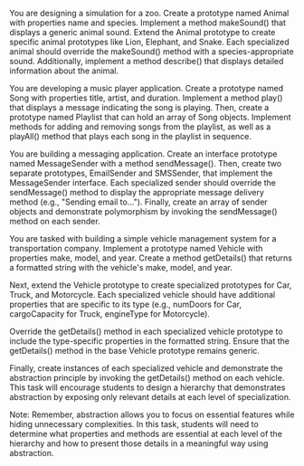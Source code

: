 <!-- 1:  Advanced Prototype Hierarchy ---------------------------------------------- -->

You are designing a simulation for a zoo. Create a prototype named Animal with properties name and species. Implement a method makeSound() that displays a generic animal sound. Extend the Animal prototype to create specific animal prototypes like Lion, Elephant, and Snake. Each specialized animal should override the makeSound() method with a species-appropriate sound. Additionally, implement a method describe() that displays detailed information about the animal.

<!-- Task 2: Composition and Aggregation ---------------------------------------------- -->

You are developing a music player application. Create a prototype named Song with properties title, artist, and duration. Implement a method play() that displays a message indicating the song is playing. Then, create a prototype named Playlist that can hold an array of Song objects. Implement methods for adding and removing songs from the playlist, as well as a playAll() method that plays each song in the playlist in sequence.

<!-- Task 3: Interface and Polymorphism ---------------------------------------------- -->

You are building a messaging application. Create an interface prototype named MessageSender with a method sendMessage(). Then, create two separate prototypes, EmailSender and SMSSender, that implement the MessageSender interface. Each specialized sender should override the sendMessage() method to display the appropriate message delivery method (e.g., "Sending email to..."). Finally, create an array of sender objects and demonstrate polymorphism by invoking the sendMessage() method on each sender.

<!-- Task 4: Abstraction ---------------------------------------------- -->

You are tasked with building a simple vehicle management system for a transportation company. Implement a prototype named Vehicle with properties make, model, and year. Create a method getDetails() that returns a formatted string with the vehicle's make, model, and year.

Next, extend the Vehicle prototype to create specialized prototypes for Car, Truck, and Motorcycle. Each specialized vehicle should have additional properties that are specific to its type (e.g., numDoors for Car, cargoCapacity for Truck, engineType for Motorcycle).

Override the getDetails() method in each specialized vehicle prototype to include the type-specific properties in the formatted string. Ensure that the getDetails() method in the base Vehicle prototype remains generic.

Finally, create instances of each specialized vehicle and demonstrate the abstraction principle by invoking the getDetails() method on each vehicle. This task will encourage students to design a hierarchy that demonstrates abstraction by exposing only relevant details at each level of specialization.

Note: Remember, abstraction allows you to focus on essential features while hiding unnecessary complexities. In this task, students will need to determine what properties and methods are essential at each level of the hierarchy and how to present those details in a meaningful way using abstraction.
